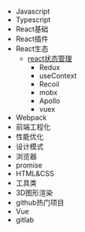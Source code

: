 <!-- - 开始 -->
  <!-- - [概述](/README.md) -->
- Javascript
- Typescript
- React基础
- React插件
- React生态
  - [react状态管理](./react/React状态管理对比和原理实现.md)
    - Redux
    - useContext
    - Recoil
    - mobx
    - Apollo
    - vuex
- Webpack
- 前端工程化
- 性能优化
- 设计模式
- 浏览器
- promise
- HTML&CSS
- 工具类
- 3D图形渲染
- github热门项目
- Vue
- gitlab